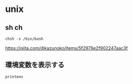 
# unix


## sh ch

```
chsh -s /bin/bash
```

https://qiita.com/djkazunoko/items/5f2979e2f902247aac3f


## 環境変数を表示する

```
printenv
```



